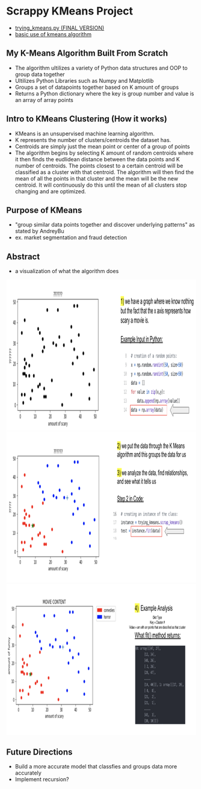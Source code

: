 # Scrappy KMeans Project
- [trying_kmeans.py (FINAL VERSION)](https://github.com/choucurtis987/custom_projects/blob/master/kmeans_stuff/trying_kmeans.py) 
- [basic use of kmeans algorithm](https://github.com/choucurtis987/custom_projects/blob/master/kmeans_stuff/basic_use_of_kmeans.py)

## My K-Means Algorithm Built From Scratch
- The algorithm ultilizes a variety of Python data structures and OOP to group data together
- Ultilizes Python Libraries such as Numpy and Matplotlib
- Groups a set of datapoints together based on K amount of groups
- Returns a Python dictionary where the key is group number and value is an array of array points

## Intro to KMeans Clustering (How it works)
- KMeans is an unsupervised machine learning algorithm. 
- K represents the number of clusters/centroids the dataset has. 
- Centroids are simply just the mean point or center of a group of points
- The algorithm begins by selecting K amount of random centroids where it then finds the eudlidean distance between the data points and K number of centroids. The points closest to a certain centroid will be classified as a cluster with that centroid. The algorithm will then find the mean of all the points in that cluster and the mean will be the new centroid. It will continuously do this until the mean of all clusters stop changing and are optimized.  

## Purpose of KMeans
- "group similar data points together and discover underlying patterns" as stated by AndreyBu 
- ex. market segmentation and fraud detection 

## Abstract
- a visualization of what the algorithm does
<img src="/images/readme1.png" width="1000" height="400">
<img src="/images/readme2.png" width="1000" height="400">
<img src="/images/readme3.png" width="1000" height="400">

## Future Directions
- Build a more accurate model that classfies and groups data more accurately
- Implement recursion?
